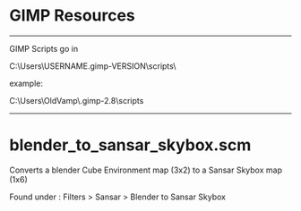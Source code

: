 # GIMP Resources

----

GIMP Scripts go in

C:\Users\USERNAME\.gimp-VERSION\scripts\

example:

C:\Users\OldVamp\\.gimp-2.8\scripts

----

# blender_to_sansar_skybox.scm

Converts a blender Cube Environment map (3x2) to a Sansar Skybox map (1x6)

Found under : Filters > Sansar > Blender to Sansar Skybox
